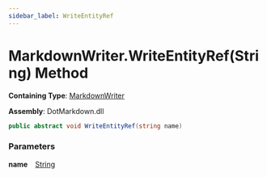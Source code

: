 ```yaml
---
sidebar_label: WriteEntityRef
---
```


# MarkdownWriter\.WriteEntityRef\(String\) Method

**Containing Type**: [MarkdownWriter](../index.md)

**Assembly**: DotMarkdown\.dll

```csharp
public abstract void WriteEntityRef(string name)
```

### Parameters

**name** &ensp; [String](https://docs.microsoft.com/en-us/dotnet/api/system.string)